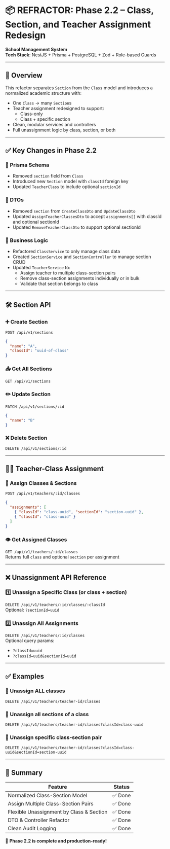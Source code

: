 # 📦 REFRACTOR: Phase 2.2 – Class, Section, and Teacher Assignment Redesign

**School Management System**  
**Tech Stack**: NestJS + Prisma + PostgreSQL + Zod + Role-based Guards

---

## 🎯 Overview

This refactor separates `Section` from the `Class` model and introduces a normalized academic structure with:

- One `Class` → many `Section`s
- Teacher assignment redesigned to support:
  - Class-only
  - Class + specific section
- Clean, modular services and controllers
- Full unassignment logic by class, section, or both

---

## ✅ Key Changes in Phase 2.2

### 🔄 Prisma Schema

- Removed `section` field from `Class`
- Introduced new `Section` model with `classId` foreign key
- Updated `TeacherClass` to include optional `sectionId`

### 🧱 DTOs

- Removed `section` from `CreateClassDto` and `UpdateClassDto`
- Updated `AssignTeacherClassesDto` to accept `assignments[]` with classId and optional sectionId
- Updated `RemoveTeacherClassDto` to support optional sectionId

### 🧠 Business Logic

- Refactored `ClassService` to only manage class data
- Created `SectionService` and `SectionController` to manage section CRUD
- Updated `TeacherService` to:
  - Assign teacher to multiple class-section pairs
  - Remove class-section assignments individually or in bulk
  - Validate that section belongs to class

---

## 🛠️ Section API

### ➕ Create Section

`POST /api/v1/sections`

```json
{
  "name": "A",
  "classId": "uuid-of-class"
}
```

### 📥 Get All Sections

`GET /api/v1/sections`

### ✏️ Update Section

`PATCH /api/v1/sections/:id`

```json
{
  "name": "B"
}
```

### ❌ Delete Section

`DELETE /api/v1/sections/:id`

---

## 👩‍🏫 Teacher-Class Assignment

### 🔗 Assign Classes & Sections

`POST /api/v1/teachers/:id/classes`

```json
{
  "assignments": [
    { "classId": "class-uuid", "sectionId": "section-uuid" },
    { "classId": "class-uuid" }
  ]
}
```

### 👁️ Get Assigned Classes

`GET /api/v1/teachers/:id/classes`  
Returns full `class` and optional `section` per assignment

---

## ❌ Unassignment API Reference

### 1️⃣ Unassign a Specific Class (or class + section)

`DELETE /api/v1/teachers/:id/classes/:classId`  
Optional: `?sectionId=uuid`

### 2️⃣ Unassign All Assignments

`DELETE /api/v1/teachers/:id/classes`  
Optional query params:

- `?classId=uuid`
- `?classId=uuid&sectionId=uuid`

---

## ✅ Examples

### 🔄 Unassign ALL classes

```http
DELETE /api/v1/teachers/teacher-id/classes
```

### 🔄 Unassign all sections of a class

```http
DELETE /api/v1/teachers/teacher-id/classes?classId=class-uuid
```

### 🔄 Unassign specific class-section pair

```http
DELETE /api/v1/teachers/teacher-id/classes?classId=class-uuid&sectionId=section-uuid
```

---

## 📌 Summary

| Feature                                  | Status  |
| ---------------------------------------- | ------- |
| Normalized Class-Section Model           | ✅ Done |
| Assign Multiple Class-Section Pairs      | ✅ Done |
| Flexible Unassignment by Class & Section | ✅ Done |
| DTO & Controller Refactor                | ✅ Done |
| Clean Audit Logging                      | ✅ Done |

🎉 **Phase 2.2 is complete and production-ready!**
